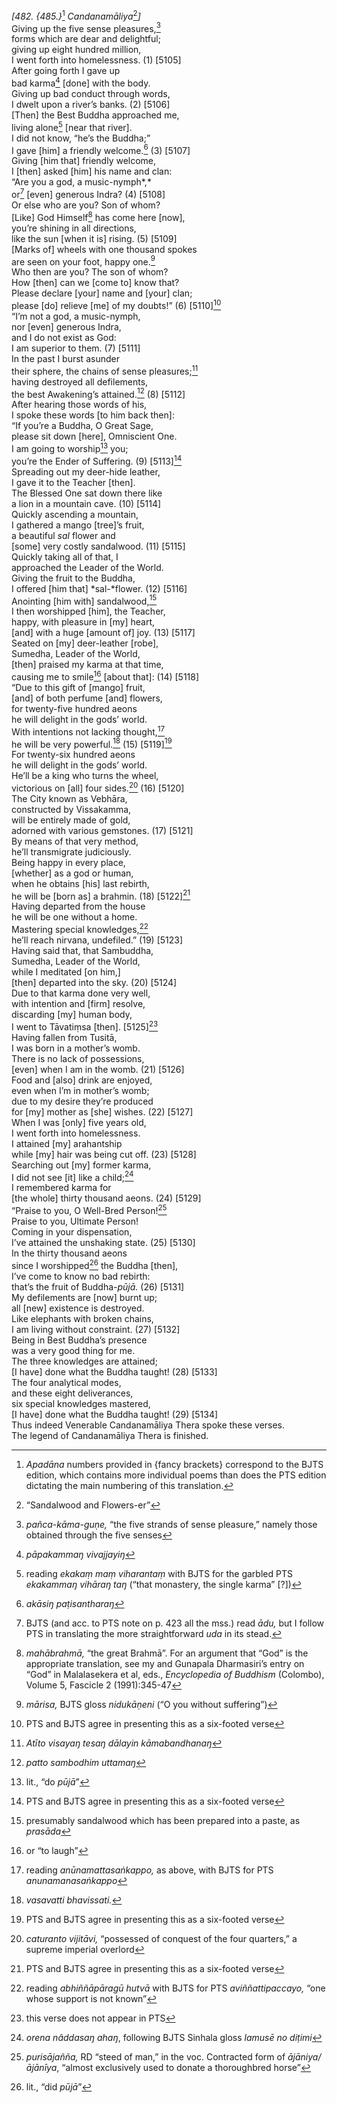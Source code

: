 *\[482. {485.}*[^1] *Candanamāliya*[^2]*\]*  
Giving up the five sense pleasures,[^3]  
forms which are dear and delightful;  
giving up eight hundred million,  
I went forth into homelessness. (1) \[5105\]  
After going forth I gave up  
bad karma[^4] \[done\] with the body.  
Giving up bad conduct through words,  
I dwelt upon a river’s banks. (2) \[5106\]  
\[Then\] the Best Buddha approached me,  
living alone[^5] \[near that river\].  
I did not know, “he’s the Buddha;”  
I gave \[him\] a friendly welcome.[^6] (3) \[5107\]  
Giving \[him that\] friendly welcome,  
I \[then\] asked \[him\] his name and clan:  
“Are you a god, a music-nymph*,*  
or[^7] \[even\] generous Indra? (4) \[5108\]  
Or else who are you? Son of whom?  
\[Like\] God Himself[^8] has come here \[now\],  
you’re shining in all directions,  
like the sun \[when it is\] rising. (5) \[5109\]  
\[Marks of\] wheels with one thousand spokes  
are seen on your foot, happy one.[^9]  
Who then are you? The son of whom?  
How \[then\] can we \[come to\] know that?  
Please declare \[your\] name and \[your\] clan;  
please \[do\] relieve \[me\] of my doubts!” (6) \[5110\][^10]  
“I’m not a god, a music-nymph,  
nor \[even\] generous Indra,  
and I do not exist as God:  
I am superior to them. (7) \[5111\]  
In the past I burst asunder  
their sphere, the chains of sense pleasures;[^11]  
having destroyed all defilements,  
the best Awakening’s attained.[^12] (8) \[5112\]  
After hearing those words of his,  
I spoke these words \[to him back then\]:  
“If you’re a Buddha, O Great Sage,  
please sit down \[here\], Omniscient One.  
I am going to worship[^13] you;  
you’re the Ender of Suffering. (9) \[5113\][^14]  
Spreading out my deer-hide leather,  
I gave it to the Teacher \[then\].  
The Blessed One sat down there like  
a lion in a mountain cave. (10) \[5114\]  
Quickly ascending a mountain,  
I gathered a mango \[tree\]’s fruit,  
a beautiful *sal* flower and  
\[some\] very costly sandalwood. (11) \[5115\]  
Quickly taking all of that, I  
approached the Leader of the World.  
Giving the fruit to the Buddha,  
I offered \[him that\] *sal-*flower. (12) \[5116\]  
Anointing \[him with\] sandalwood,[^15]  
I then worshipped \[him\], the Teacher,  
happy, with pleasure in \[my\] heart,  
\[and\] with a huge \[amount of\] joy. (13) \[5117\]  
Seated on \[my\] deer-leather \[robe\],  
Sumedha, Leader of the World,  
\[then\] praised my karma at that time,  
causing me to smile[^16] \[about that\]: (14) \[5118\]  
“Due to this gift of \[mango\] fruit,  
\[and\] of both perfume \[and\] flowers,  
for twenty-five hundred aeons  
he will delight in the gods’ world.  
With intentions not lacking thought,[^17]  
he will be very powerful.[^18] (15) \[5119\][^19]  
For twenty-six hundred aeons  
he will delight in the gods’ world.  
He’ll be a king who turns the wheel,  
victorious on \[all\] four sides.[^20] (16) \[5120\]  
The City known as Vebhāra,  
constructed by Vissakamma,  
will be entirely made of gold,  
adorned with various gemstones. (17) \[5121\]  
By means of that very method,  
he’ll transmigrate judiciously.  
Being happy in every place,  
\[whether\] as a god or human,  
when he obtains \[his\] last rebirth,  
he will be \[born as\] a brahmin. (18) \[5122\][^21]  
Having departed from the house  
he will be one without a home.  
Mastering special knowledges,[^22]  
he’ll reach nirvana, undefiled.” (19) \[5123\]  
Having said that, that Sambuddha,  
Sumedha, Leader of the World,  
while I meditated \[on him,\]  
\[then\] departed into the sky. (20) \[5124\]  
Due to that karma done very well,  
with intention and \[firm\] resolve,  
discarding \[my\] human body,  
I went to Tāvatiṃsa \[then\]. \[5125\][^23]  
Having fallen from Tusitā,  
I was born in a mother’s womb.  
There is no lack of possessions,  
\[even\] when I am in the womb. (21) \[5126\]  
Food and \[also\] drink are enjoyed,  
even when I’m in mother’s womb;  
due to my desire they’re produced  
for \[my\] mother as \[she\] wishes. (22) \[5127\]  
When I was \[only\] five years old,  
I went forth into homelessness.  
I attained \[my\] arahantship  
while \[my\] hair was being cut off. (23) \[5128\]  
Searching out \[my\] former karma,  
I did not see \[it\] like a child;[^24]  
I remembered karma for  
\[the whole\] thirty thousand aeons. (24) \[5129\]  
“Praise to you, O Well-Bred Person![^25]  
Praise to you, Ultimate Person!  
Coming in your dispensation,  
I’ve attained the unshaking state. (25) \[5130\]  
In the thirty thousand aeons  
since I worshipped[^26] the Buddha \[then\],  
I’ve come to know no bad rebirth:  
that’s the fruit of Buddha-*pūjā.* (26) \[5131\]  
My defilements are \[now\] burnt up;  
all \[new\] existence is destroyed.  
Like elephants with broken chains,  
I am living without constraint. (27) \[5132\]  
Being in Best Buddha’s presence  
was a very good thing for me.  
The three knowledges are attained;  
\[I have\] done what the Buddha taught! (28) \[5133\]  
The four analytical modes,  
and these eight deliverances,  
six special knowledges mastered,  
\[I have\] done what the Buddha taught! (29) \[5134\]  
Thus indeed Venerable Candanamāliya Thera spoke these verses.  
The legend of Candanamāliya Thera is finished.  
[^1]: *Apadāna* numbers provided in {fancy brackets} correspond to the
    BJTS edition, which contains more individual poems than does the PTS
    edition dictating the main numbering of this translation.  
[^2]: “Sandalwood and Flowers-er”  
[^3]: *pañca-kāma-guṇe,* “the five strands of sense pleasure,” namely
    those obtained through the five senses  
[^4]: *pāpakammaŋ vivajjayiŋ*  
[^5]: reading *ekakaṃ maṃ viharantaṃ* with BJTS for the garbled PTS
    *ekakammaŋ vihāraŋ taŋ* (“that monastery, the single karma” \[?\])  
[^6]: *akāsiŋ paṭisantharaŋ*  
[^7]: BJTS (and acc. to PTS note on p. 423 all the mss.) read *ādu,* but
    I follow PTS in translating the more straightforward *uda* in its
    stead.  
[^8]: *mahābrahmā,* “the great Brahmā”. For an argument that “God” is
    the appropriate translation, see my and Gunapala Dharmasiri’s entry
    on “God” in Malalasekera et al, eds., *Encyclopedia of Buddhism*
    (Colombo), Volume 5, Fascicle 2 (1991):345-47  
[^9]: *mārisa,* BJTS gloss *nidukāṇeni* (“O you without suffering”)  
[^10]: PTS and BJTS agree in presenting this as a six-footed verse  
[^11]: *Atīto visayaŋ tesaŋ dālayin kāmabandhanaŋ*  
[^12]: *patto sambodhim uttamaŋ*  
[^13]: lit., “do *pūjā*”  
[^14]: PTS and BJTS agree in presenting this as a six-footed verse  
[^15]: presumably sandalwood which has been prepared into a paste, as
    *prasāda*  
[^16]: or “to laugh”  
[^17]: reading *anūnamattasaṅkappo,* as above, with BJTS for PTS
    *anunamanasaṅkappo*  
[^18]: *vasavatti bhavissati.*  
[^19]: PTS and BJTS agree in presenting this as a six-footed verse  
[^20]: *caturanto vijitāvi,* “possessed of conquest of the four
    quarters,” a supreme imperial overlord  
[^21]: PTS and BJTS agree in presenting this as a six-footed verse  
[^22]: reading *abhiññāpāragū hutvā* with BJTS for PTS
    *aviññattipaccayo,* “one whose support is not known”  
[^23]: this verse does not appear in PTS  
[^24]: *orena nâddasaŋ ahaŋ*, following BJTS Sinhala gloss *lamusē no
    diṭimi*  
[^25]: *purisājañña,* RD “steed of man,” in the voc. Contracted form of
    *ājāniya/ājānīya*, “almost exclusively used to donate a thoroughbred
    horse”  
[^26]: lit., “did *pūjā*”
